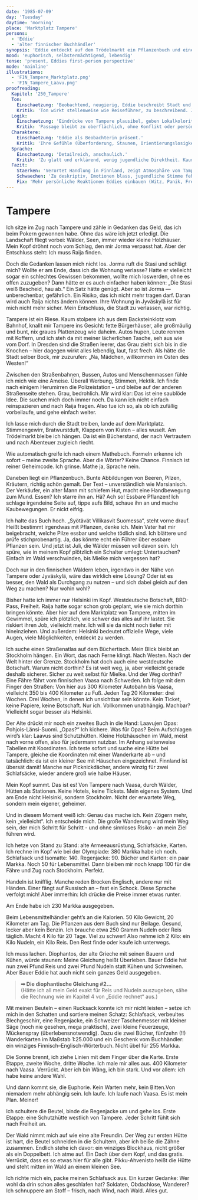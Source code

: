 ```yaml
---
date: '1985-07-09'
day: 'Tuesday'
daytime: 'morning'
place: 'Marktplatz Tampere'
persons:
  - 'Eddie'
  - 'alter finnischer Buchhändler'
synopsis: 'Eddie entdeckt auf dem Trödelmarkt ein Pflanzenbuch und einen Laavu-Führer, entwickelt einen Plan: zu Fuß nach Vaasa, mit Hütten und Proviant. Sie kauft Ausrüstung und rechnet mit großer Euphorie ihre Route durch.'
mood: 'euphorisch, selbstermächtigend, lebendig'
tense: 'present, Eddies first-person perspective'
mode: 'mainline'
illustrations:
  - 'FIN_Tampere_Marktplatz.png'
  - 'FIN_Tampere_Laavu.png'
proofreading:
  Kapitel: '250_Tampere'
  Ton:
    Einschaetzung: 'Beobachtend, neugierig, Eddie beschreibt Stadt und Atmosphäre.'
    Kritik: 'Ton wirkt stellenweise wie Reiseführer, zu beschreibend. Jugendlich-chaotische Kommentare fehlen.'
  Logik:
    Einschaetzung: 'Eindrücke von Tampere plausibel, geben Lokalkolorit.'
    Kritik: 'Passage bleibt zu oberflächlich, ohne Konflikt oder persönliche Reibung. Gefahr, dass Szene wie Kulisse wirkt.'
  Charaktere:
    Einschaetzung: 'Eddie als Beobachterin präsent.'
    Kritik: 'Ihre Gefühle (Überforderung, Staunen, Orientierungslosigkeit) treten kaum hervor. Nebenfiguren werden nur gestreift.'
  Sprache:
    Einschaetzung: 'Detailreich, anschaulich.'
    Kritik: 'Zu glatt und erklärend, wenig jugendliche Direktheit. Kaum spontane Gedanken oder rotzige Vergleiche, die Eddie sonst lebendig machen.'
  Fazit:
    Staerken: 'Verortet Handlung in Finnland, zeigt Atmosphäre von Tampere.'
    Schwaechen: 'Zu deskriptiv, Emotionen blass, jugendliche Stimme fehlt.'
    Fix: 'Mehr persönliche Reaktionen Eddies einbauen (Witz, Panik, Freude), Sprache jugendlicher und sprunghafter gestalten, kleine Begegnungen oder Stolperer ergänzen.'
---
```


# Tampere

Ich sitze im Zug nach Tampere und zähle in Gedanken das Geld, das ich beim
Pokern gewonnen habe. Ohne das wäre ich jetzt erledigt. Die Landschaft fliegt
vorbei: Wälder, Seen, immer wieder kleine Holzhäuser. Mein Kopf dröhnt noch vom
Schlag, den mir Jorma verpasst hat. Aber der Entschluss steht: Ich muss Raija
finden.

Doch die Gedanken lassen mich nicht los. Jorma ruft die Stasi und schlägt mich?
Wollte er am Ende, dass ich die Wohnung verlasse? Hatte er vielleicht sogar ein
schlechtes Gewissen bekommen, wollte mich loswerden, ohne es offen zuzugeben?
Dann hätte er es auch einfacher haben können: „Die Stasi weiß Bescheid, hau ab.“
Ein Satz hätte genügt. Aber so ist Jorma — unberechenbar, gefährlich. Ein
Risiko, das ich nicht mehr tragen darf. Daran wird auch Raija nichts ändern
können. Ihre Wohnung in Jyväskylä ist für mich nicht mehr sicher. Mein
Entschluss, die Stadt zu verlassen, war richtig.

Tampere ist ein Riese. Kaum stolpere ich aus dem Backsteinklotz vom Bahnhof,
knallt mir Tampere ins Gesicht: fette Bürgerhäuser, alle großmäulig und bunt,
nix graues Plattenzeug wie daheim. Autos hupen, Leute rennen mit Koffern, und
ich steh da mit meiner lächerlichen Tasche, seh aus wie vom Dorf. In Dresden
sind die Straßen leerer, das Grau zieht sich bis in die Knochen – hier dagegen
wirkt alles lebendig, laut, fast frech. Als hätte die Stadt selber Bock, mir
zuzurufen: „Na, Mädchen, willkommen im Osten des Westen!“

Zwischen den Straßenbahnen, Bussen, Autos und Menschenmassen fühle ich mich wie
eine Ameise. Überall Werbung, Stimmen, Hektik. Ich finde nach einigem Herumirren
die Polizeistation – und bleibe auf der anderen Straßenseite stehen. Grau,
bedrohlich. Mir wird klar: Das ist eine saublöde Idee. Die suchen mich doch
immer noch. Da kann ich nicht einfach reinspazieren und nach Raija fragen. Also
tue ich so, als ob ich zufällig vorbeilaufe, und gehe einfach weiter.

Ich lasse mich durch die Stadt treiben, lande auf dem Marktplatz. Stimmengewirr,
Bratwurstduft, Klappern von Kisten – alles wuselt. Am Trödelmarkt bleibe ich
hängen. Da ist ein Bücherstand, der nach Vertrautem und nach Abenteuer zugleich
riecht.

Wie automatisch greife ich nach einem Mathebuch. Formeln erkenne ich sofort –
meine zweite Sprache. Aber die Wörter? Keine Chance. Finnisch ist reiner
Geheimcode. Ich grinse. Mathe ja, Sprache nein.

Daneben liegt ein Pflanzenbuch. Bunte Abbildungen von Beeren, Pilzen, Kräutern,
richtig schön gemalt. Der Text – unverständlich wie Marsianisch. Der Verkäufer,
ein alter Mann mit schiefem Hut, macht eine Handbewegung zum Mund. Essen? Ich
starre ihn an. Hä? Ach so! Essbare Pflanzen! Ich schlage irgendeine Seite auf,
tippe aufs Bild, schaue ihn an und mache Kaubewegungen. Er nickt eifrig.

Ich halte das Buch hoch. „Syötävät Villikasvit Suomessa“, steht vorne drauf.
Heißt bestimmt irgendwas mit Pflanzen, denke ich. Mein Vater hat mir
beigebracht, welche Pilze essbar und welche tödlich sind. Ich blättere und prüfe
stichprobenartig. Ja, das könnte echt ein Führer über essbare Pflanzen sein. Und
jetzt ist Juli, die Wälder müssen voll davon sein. Ich spüre, wie in meinem Kopf
plötzlich ein Schalter umlegt: Untertauchen? Einfach im Wald verschwinden, bis
Mielke mich vergessen hat?

Doch nur in den finnischen Wäldern leben, irgendwo in der Nähe von Tampere oder
Jyväskylä, wäre das wirklich eine Lösung? Oder ist es besser, den Wald als
Durchgang zu nutzen – und sich dabei gleich auf den Weg zu machen? Nur wohin
wohl?

Bisher hatte ich immer nur Helsinki im Kopf. Westdeutsche Botschaft, BRD-Pass,
Freiheit. Raija hatte sogar schon grob geplant, wie sie mich dorthin bringen
könnte. Aber hier auf dem Marktplatz von Tampere, mitten im Gewimmel, spüre ich
plötzlich, wie schwer das alles auf ihr lastet. Sie riskiert ihren Job,
vielleicht mehr. Ich will sie da nicht noch tiefer mit hineinziehen. Und
außerdem: Helsinki bedeutet offizielle Wege, viele Augen, viele Möglichkeiten,
entdeckt zu werden.

Ich suche einen Straßenatlas auf dem Büchertisch. Mein Blick bleibt an Stockholm
hängen. Ein Wort, das nach Ferne klingt. Nach Westen. Nach der Welt hinter der
Grenze. Stockholm hat doch auch eine westdeutsche Botschaft. Warum nicht
dorthin? Es ist weit weg, ja, aber vielleicht gerade deshalb sicherer. Sicher zu
weit selbst für Mielke. Und der Weg dorthin? Eine Fähre fährt vom finnischen
Vaasa nach Schweden. Ich folge mit dem Finger den Straßen: Von hier aus 300
Kilometer Autobahn bis Vaasa, vielleicht 350 bis 400 Kilometer zu Fuß. Jeden Tag
20 Kilometer: drei Wochen. Drei Wochen, in denen ich unsichtbar sein könnte.
Kein Ticket, keine Papiere, keine Botschaft. Nur ich. Vollkommen unabhängig.
Machbar? Vielleicht sogar besser als Helsinki.

Der Alte drückt mir noch ein zweites Buch in die Hand: Laavujen Opas:
Pohjois-Länsi-Suomi. „Opas?“ Ich kichere. Was für Opas? Beim Aufschlagen wird’s
klar: Laavus sind Schutzhütten. Kleine Holzhäuschen im Wald, meist nach vorne
offen, also für jedermann nutzbar. Im Anhang seitenweise Tabellen mit
Koordinaten. Ich teste sofort und suche eine Hütte bei Tampere, gleiche die
Koordinaten mit einer Wanderkarte ab – und tatsächlich: da ist ein kleiner See
mit Häuschen eingezeichnet. Finnland ist übersät damit! Manche nur
Picknickdächer, andere winzig für zwei Schlafsäcke, wieder andere groß wie halbe
Häuser.

Mein Kopf summt. Das ist es! Von Tampere nach Vaasa, durch Wälder, Hütten als
Stationen. Keine Hotels, keine Tickets. Mein eigenes System. Und am Ende nicht
Helsinki, sondern Stockholm. Nicht der erwartete Weg, sondern mein eigener,
geheimer.

Und in diesem Moment weiß ich: Genau das mache ich. Kein Zögern mehr, kein
„vielleicht“. Ich entscheide mich. Die große Wanderung wird mein Weg sein, der
mich Schritt für Schritt - und ohne sinnloses Risiko - an mein Ziel führen wird.

Ich hetze von Stand zu Stand: alte Armeeausrüstung, Schlafsäcke, Karten. Ich
rechne im Kopf wie bei der Olympiade: 380 Markka habe ich noch. Schlafsack und
Isomatte: 140. Regenjacke: 90. Bücher und Karten: ein paar Markka. Noch 50 für
Lebensmittel. Dann bleiben mir noch knapp 100 für die Fähre und Zug nach
Stockholm. Perfekt.

Handeln ist knifflig. Manche reden Brocken Englisch, andere nur mit Händen.
Einer fängt auf Russisch an – fast ein Schock. Diese Sprache verfolgt mich! Aber
immerhin: Ich drücke die Preise immer etwas runter.

Am Ende habe ich 230 Markka ausgegeben.

Beim Lebensmittelhändler geht’s an die Kalorien. 50 Kilo Gewicht, 20 Kilometer
am Tag. Die Pflanzen aus dem Buch sind nur Beilage. Gesund, lecker aber kein
Benzin. Ich brauche etwa 250 Gramm Nudeln oder Reis täglich. Macht 4 Kilo für 20
Tage. Viel zu schwer! Also nehme ich 2 Kilo: ein Kilo Nudeln, ein Kilo Reis. Den
Rest finde oder kaufe ich unterwegs.

Ich muss lachen. Diophantos, der alte Grieche mit seinen Bauern und Kühen, würde
staunen: Meine Gleichung heißt Überleben. Bauer Eddie hat nun zwei Pfund Reis
und zwei Pfund Nudeln statt Kühen und Schweinen. Aber Bauer Eddie hat auch nicht
sein ganzes Geld ausgegeben.

> **➡ Die diophantische Gleichung #2…**\
> (Hätte ich all mein Geld exakt für Reis und Nudeln auszugeben, sähe die Rechnung wie im Kapitel 4 von „Eddie rechnet“ aus.)

Mit meinen Beuteln – einen Rucksack konnte ich mir nicht leisten – setze ich
mich in den Schatten und sortiere meinen Schatz: Schlafsack, verbeultes
Blechgeschirr, eine Regenjacke, ein Schweizer Taschenmesser mit kleiner Säge
(noch nie gesehen, mega praktisch), zwei kleine Feuerzeuge, Mückenspray
(überlebensnotwendig). Dazu die zwei Bücher, fünfzehn (!!) Wanderkarten im
Maßstab 1:25.000 und ein Geschenk vom Buchhändler: ein winziges
Finnisch–Englisch-Wörterbuch. Nicht übel für 255 Markka.

Die Sonne brennt, ich ziehe Linien mit dem Finger über die Karte. Erste Etappe,
zweite Woche, dritte Woche. Ich male mir alles aus. 400 Kilometer nach Vaasa.
Verrückt. Aber ich bin Wäng, ich bin stark. Und vor allem: ich habe keine andere
Wahl.

Und dann kommt sie, die Euphorie. Kein Warten mehr, kein Bitten.Von niemadem
mehr abhängig sein. Ich laufe. Ich laufe nach Vaasa. Es ist mein Plan. Meiner!

Ich schultere die Beutel, binde die Regenjacke um und gehe los. Erste Etappe:
eine Schutzhütte westlich von Tampere. Jeder Schritt fühlt sich nach Freiheit
an.

Der Wald nimmt mich auf wie eine alte Freundin. Der Weg zur ersten Hütte ist
hart, die Beutel schneiden in die Schultern, aber ich beiße die Zähne zusammen.
Endlich stehe ich davor: ein winziges Blockhaus, nicht größer als ein
Doppelbett. Ich atme auf. Ein Dach über dem Kopf, und das gratis. Verrückt, dass
es so etwas hier für alle gibt. Pikku-Ahvenisto heißt die Hütte und steht mitten
im Wald an einem kleinen See.

Ich richte mich ein, packe meinen Schlafsack aus. Ein kurzer Gedanke: Wer wohl
da drin schon alles geschlafen hat? Soldaten, Obdachlose, Wanderer? Ich
schnuppere am Stoff – frisch, nach Wind, nach Wald. Alles gut.

